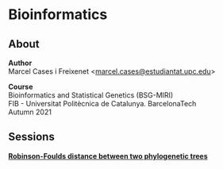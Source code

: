 # Bioinformatics

## About
**Author**  
Marcel Cases i Freixenet &lt;marcel.cases@estudiantat.upc.edu&gt;

**Course**  
Bioinformatics and Statistical Genetics (BSG-MIRI)  
FIB - Universitat Politècnica de Catalunya. BarcelonaTech  
Autumn 2021 

## Sessions

[**Robinson-Foulds distance between two phylogenetic trees**](robinson-foulds/)
